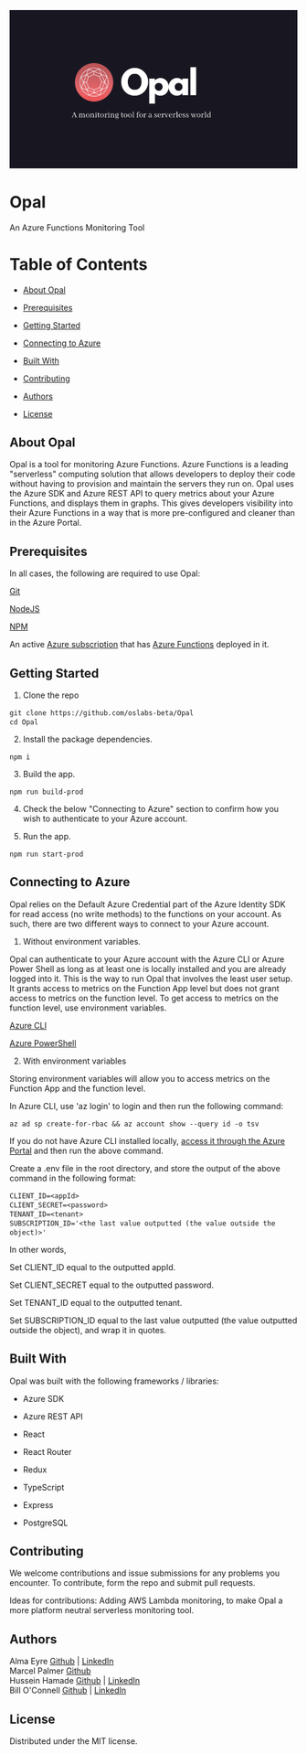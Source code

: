 <p style="text-align:center"><img src="assets/images/opalheader.png"></p>

# Opal
An Azure Functions Monitoring Tool

# Table of Contents

- [About Opal](#about-opal)

- [Prerequisites](#prerequisites)

- [Getting Started](#getting-started)

- [Connecting to Azure](#connecting-to-azure)

- [Built With](#built-with)

- [Contributing](#contributing)

- [Authors](#authors)

- [License](#license)

## About Opal

Opal is a tool for monitoring Azure Functions. Azure Functions is a leading "serverless" computing solution that allows developers to deploy their code without having to provision and maintain the servers they run on. Opal uses the Azure SDK and Azure REST API to query metrics about your Azure Functions, and displays them in graphs. This gives developers visibility into their Azure Functions in a way that is more pre-configured and cleaner than in the Azure Portal.

## Prerequisites
In all cases, the following are required to use Opal:

[Git](https://git-scm.com/)

[NodeJS](https://nodejs.org/en/)

[NPM](https://www.npmjs.com/)

An active [Azure subscription](https://azure.microsoft.com/en-us/free/) that has [Azure Functions](https://docs.microsoft.com/en-us/azure/azure-functions/functions-create-function-app-portal) deployed in it.

## Getting Started

1. Clone the repo

```
git clone https://github.com/oslabs-beta/Opal
cd Opal
```

2. Install the package dependencies.

```
npm i
```

3. Build the app.

```
npm run build-prod
```

4. Check the below "Connecting to Azure" section to confirm how you wish to authenticate to your Azure account.

5. Run the app.

```
npm run start-prod
```

## Connecting to Azure

Opal relies on the Default Azure Credential part of the Azure Identity SDK for read access (no write methods) to the functions on your account. As such, there are two different ways to connect to your Azure account.

1. Without environment variables.

Opal can authenticate to your Azure account with the Azure CLI or Azure Power Shell as long as at least one is locally installed and you are already logged into it. This is the way to run Opal that involves the least user setup. It grants access to metrics on the Function App level but does not grant access to metrics on the function level. To get access to metrics on the function level, use environment variables.

[Azure CLI](https://docs.microsoft.com/en-us/cli/azure/install-azure-cli)

[Azure PowerShell](https://docs.microsoft.com/en-us/powershell/azure/install-az-ps?view=azps-7.2.0)

2. With environment variables

Storing environment variables will allow you to access metrics on the Function App and the function level.

In Azure CLI, use 'az login' to login and then run the following command:

```
az ad sp create-for-rbac && az account show --query id -o tsv
```

If you do not have Azure CLI installed locally, [access it through the Azure Portal](https://docs.microsoft.com/en-us/azure/cloud-shell/overview) and then run the above command.

Create a .env file in the root directory, and store the output of the above command in the following format:

```
CLIENT_ID=<appId>
CLIENT_SECRET=<password>
TENANT_ID=<tenant>
SUBSCRIPTION_ID='<the last value outputted (the value outside the object)>'
```

In other words,

Set CLIENT_ID equal to the outputted appId.

Set CLIENT_SECRET equal to the outputted password.

Set TENANT_ID equal to the outputted tenant.

Set SUBSCRIPTION_ID equal to the last value outputted (the value outputted outside the object), and wrap it in quotes.

## Built With
Opal was built with the following frameworks / libraries:

* Azure SDK

* Azure REST API

* React

* React Router

* Redux

* TypeScript

* Express

* PostgreSQL


## Contributing

We welcome contributions and issue submissions for any problems you encounter. To contribute, form the repo and submit pull requests.

Ideas for contributions: Adding AWS Lambda monitoring, to make Opal a more platform neutral serverless monitoring tool.

## Authors
Alma Eyre [Github](https://github.com/aselunar) | [LinkedIn](https://www.linkedin.com/in/alma-eyre/) <br>
Marcel Palmer [Github](https://github.com/Marcelckp)<br>
Hussein Hamade [Github](https://github.com/hhamade98) | [LinkedIn](https://www.linkedin.com/in/hussein-hamade-/) <br>
Bill O'Connell [Github](https://github.com/wdoconnell) | [LinkedIn](https://www.linkedin.com/in/bill-o-connell-6b950177/) <br>

## License
Distributed under the MIT license.
